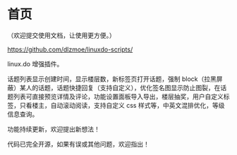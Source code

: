 # 首页

（欢迎提交使用文档，让使用更方便。）

https://github.com/dlzmoe/linuxdo-scripts/

linux.do 增强插件。

话题列表显示创建时间，显示楼层数，新标签页打开话题，强制 block（拉黑屏蔽）某人的话题，话题快捷回复（支持自定义），优化签名图显示防止图裂，在话题列表可直接预览详情及评论，功能设置面板导入导出，楼层抽奖，用户自定义标签，只看楼主，自动滚动阅读，支持自定义 css 样式等，中英文混排优化，等级信息查询。

功能持续更新，欢迎提出新想法！

代码已完全开源，如果有误或其他问题，欢迎指出！
